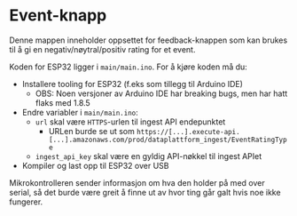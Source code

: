 # Event-knapp
Denne mappen inneholder oppsettet for feedback-knappen som kan brukes til å gi
en negativ/nøytral/positiv rating for et event.


Koden for ESP32 ligger i ```main/main.ino```. For å kjøre koden må du:
* Installere tooling for ESP32 (f.eks som tillegg til Arduino IDE)
    * OBS: Noen versjoner av Arduino IDE har breaking bugs, men har hatt flaks med 1.8.5
* Endre variabler i ```main/main.ino```:
    * ```url``` skal være ```HTTPS```-urlen til ingest API endepunktet
        * URLen burde se ut som ```https://[...].execute-api.[...].amazonaws.com/prod/dataplattform_ingest/EventRatingType```
    * ```ingest_api_key``` skal være en gyldig API-nøkkel til ingest APIet
* Kompiler og last opp til ESP32 over USB

Mikrokontrolleren sender informasjon om hva den holder på med over serial, så det burde
være greit å finne ut av hvor ting går galt hvis noe ikke fungerer.

